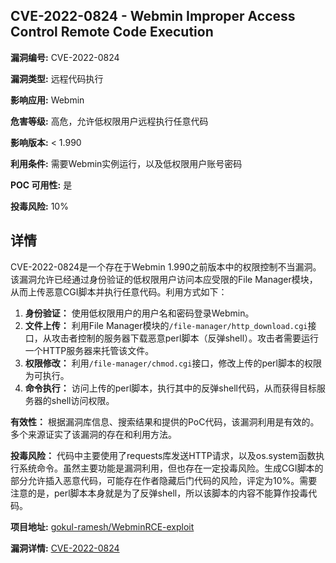 ## CVE-2022-0824 - Webmin Improper Access Control Remote Code Execution

**漏洞编号:** CVE-2022-0824

**漏洞类型:** 远程代码执行

**影响应用:** Webmin

**危害等级:** 高危，允许低权限用户远程执行任意代码

**影响版本:** < 1.990

**利用条件:** 需要Webmin实例运行，以及低权限用户账号密码

**POC 可用性:** 是

**投毒风险:** 10%

## 详情

CVE-2022-0824是一个存在于Webmin 1.990之前版本中的权限控制不当漏洞。该漏洞允许已经通过身份验证的低权限用户访问本应受限的File Manager模块，从而上传恶意CGI脚本并执行任意代码。利用方式如下：

1.  **身份验证：** 使用低权限用户的用户名和密码登录Webmin。
2.  **文件上传：** 利用File Manager模块的`/file-manager/http_download.cgi`接口，从攻击者控制的服务器下载恶意perl脚本（反弹shell）。攻击者需要运行一个HTTP服务器来托管该文件。
3.  **权限修改：** 利用`/file-manager/chmod.cgi`接口，修改上传的perl脚本的权限为可执行。
4.  **命令执行：** 访问上传的perl脚本，执行其中的反弹shell代码，从而获得目标服务器的shell访问权限。

**有效性：** 根据漏洞库信息、搜索结果和提供的PoC代码，该漏洞利用是有效的。多个来源证实了该漏洞的存在和利用方法。

**投毒风险：** 代码中主要使用了requests库发送HTTP请求，以及os.system函数执行系统命令。虽然主要功能是漏洞利用，但也存在一定投毒风险。生成CGI脚本的部分允许插入恶意代码，可能存在作者隐藏后门代码的风险，评定为10%。需要注意的是，perl脚本本身就是为了反弹shell，所以该脚本的内容不能算作投毒代码。


**项目地址:** [gokul-ramesh/WebminRCE-exploit](https://github.com/gokul-ramesh/WebminRCE-exploit)

**漏洞详情:** [CVE-2022-0824](https://nvd.nist.gov/vuln/detail/CVE-2022-0824)